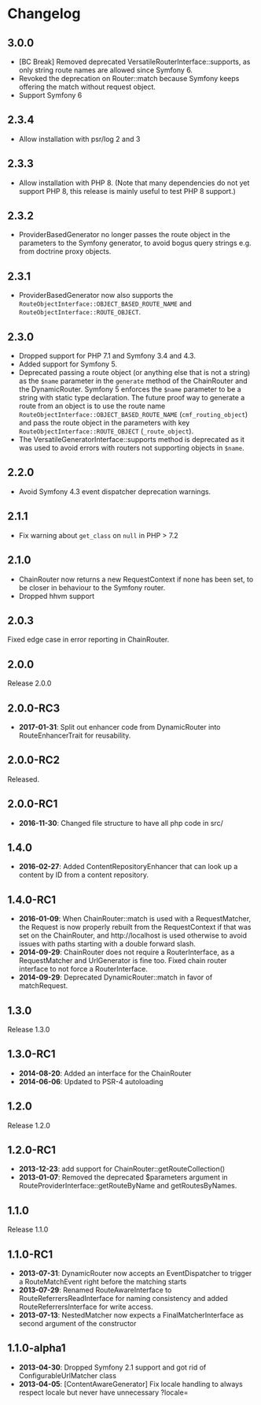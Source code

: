 Changelog
=========

3.0.0
-----

* [BC Break] Removed deprecated VersatileRouterInterface::supports, as only string route names are
  allowed since Symfony 6.
* Revoked the deprecation on Router::match because Symfony keeps offering the match without request
  object.
* Support Symfony 6

2.3.4
-----

* Allow installation with psr/log 2 and 3

2.3.3
-----

* Allow installation with PHP 8.
  (Note that many dependencies do not yet support PHP 8, this release is mainly useful to test PHP 8 support.)

2.3.2
-----

* ProviderBasedGenerator no longer passes the route object in the parameters
  to the Symfony generator, to avoid bogus query strings e.g. from doctrine
  proxy objects.

2.3.1
-----

* ProviderBasedGenerator now also supports the `RouteObjectInterface::OBJECT_BASED_ROUTE_NAME`
  and `RouteObjectInterface::ROUTE_OBJECT`.

2.3.0
-----

* Dropped support for PHP 7.1 and Symfony 3.4 and 4.3.
* Added support for Symfony 5.
* Deprecated passing a route object (or anything else that is not a string) as
  the `$name` parameter in the `generate` method of the ChainRouter and the
  DynamicRouter. Symfony 5 enforces the `$name` parameter to be a string with
  static type declaration.
  The future proof way to generate a route from an object is to use the route
  name `RouteObjectInterface::OBJECT_BASED_ROUTE_NAME` (`cmf_routing_object`)
  and pass the route object in the parameters with key
  `RouteObjectInterface::ROUTE_OBJECT` (`_route_object`).
* The VersatileGeneratorInterface::supports method is deprecated as it was used
  to avoid errors with routers not supporting objects in `$name`.

2.2.0
-----

* Avoid Symfony 4.3 event dispatcher deprecation warnings.

2.1.1
-----

* Fix warning about `get_class` on `null` in PHP > 7.2

2.1.0
-----

* ChainRouter now returns a new RequestContext if none has been set, to be closer in behaviour to the Symfony router.
* Dropped hhvm support

2.0.3
-----

Fixed edge case in error reporting in ChainRouter.

2.0.0
-----

Release 2.0.0

2.0.0-RC3
---------

 * **2017-01-31**: Split out enhancer code from DynamicRouter into RouteEnhancerTrait for reusability.

2.0.0-RC2
---------

Released.

2.0.0-RC1
---------

 * **2016-11-30**: Changed file structure to have all php code in src/

1.4.0
-----

 * **2016-02-27**: Added ContentRepositoryEnhancer that can look up a content by
   ID from a content repository.

1.4.0-RC1
---------

 * **2016-01-09**: When ChainRouter::match is used with a RequestMatcher, the
   Request is now properly rebuilt from the RequestContext if that was set on
   the ChainRouter, and http://localhost is used otherwise to avoid issues with
   paths starting with a double forward slash.
 * **2014-09-29**: ChainRouter does not require a RouterInterface, as a
   RequestMatcher and UrlGenerator is fine too. Fixed chain router interface to
   not force a RouterInterface.
 * **2014-09-29**: Deprecated DynamicRouter::match in favor of matchRequest.

1.3.0
-----

Release 1.3.0

1.3.0-RC1
---------

 * **2014-08-20**: Added an interface for the ChainRouter
 * **2014-06-06**: Updated to PSR-4 autoloading

1.2.0
-----

Release 1.2.0

1.2.0-RC1
---------

 * **2013-12-23**: add support for ChainRouter::getRouteCollection()
 * **2013-01-07**: Removed the deprecated $parameters argument in
   RouteProviderInterface::getRouteByName and getRoutesByNames.

1.1.0
-----

Release 1.1.0

1.1.0-RC1
---------

 * **2013-07-31**: DynamicRouter now accepts an EventDispatcher to trigger a
   RouteMatchEvent right before the matching starts
 * **2013-07-29**: Renamed RouteAwareInterface to RouteReferrersReadInterface
   for naming consistency and added RouteReferrersInterface for write access.
 * **2013-07-13**: NestedMatcher now expects a FinalMatcherInterface as second
   argument of the constructor

1.1.0-alpha1
------------

 * **2013-04-30**: Dropped Symfony 2.1 support and got rid of
   ConfigurableUrlMatcher class
 * **2013-04-05**: [ContentAwareGenerator] Fix locale handling to always respect
   locale but never have unnecessary ?locale=
